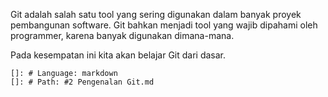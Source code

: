 Git adalah salah satu tool yang sering digunakan dalam banyak proyek pembangunan software.
Git bahkan menjadi tool yang wajib dipahami oleh programmer, karena banyak digunakan dimana-mana.

Pada kesempatan ini kita akan belajar Git dari dasar.
    
    []: # Language: markdown
    []: # Path: #2 Pengenalan Git.md